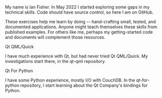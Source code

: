 My name is Ian Fisher. In May 2022 I started exploring some gaps in my technical skills. Code should have source control, so here I am on GitHub.

These exercises help me learn by doing -- hand-crafting small, tested, and documented applications. Anyone might teach themselves these skills from published examples. For others like me, perhaps my getting-started code and documents will complement those resources.

Qt QML/Quick

I have much experience with Qt, but had never tried Qt QML/Quick. My investigations start there, in the qt-qml repository.

Qt For Python

I have some Python experience, mostly I/O with CouchDB. In the qt-for-python repository, I start learning about the Qt Company's bindings for Python.
